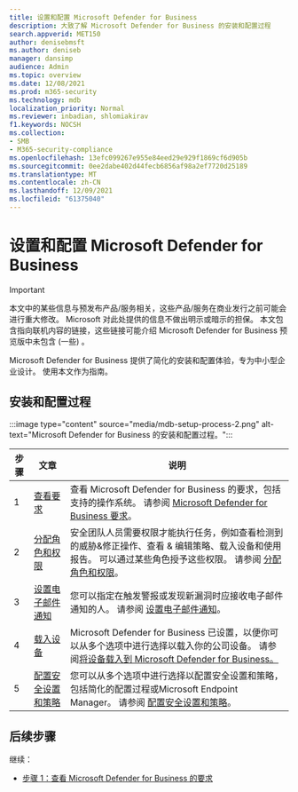 ```yaml
---
title: 设置和配置 Microsoft Defender for Business
description: 大致了解 Microsoft Defender for Business 的安装和配置过程
search.appverid: MET150
author: denisebmsft
ms.author: deniseb
manager: dansimp
audience: Admin
ms.topic: overview
ms.date: 12/08/2021
ms.prod: m365-security
ms.technology: mdb
localization_priority: Normal
ms.reviewer: inbadian, shlomiakirav
f1.keywords: NOCSH
ms.collection:
- SMB
- M365-security-compliance
ms.openlocfilehash: 13efc099267e955e84eed29e929f1869cf6d905b
ms.sourcegitcommit: 0ee2dabe402d44fecb6856af98a2ef7720d25189
ms.translationtype: MT
ms.contentlocale: zh-CN
ms.lasthandoff: 12/09/2021
ms.locfileid: "61375040"
---
```

# <a name="set-up-and-configure-microsoft-defender-for-business"></a>设置和配置 Microsoft Defender for Business

> [!IMPORTANT]
> 本文中的某些信息与预发布产品/服务相关，这些产品/服务在商业发行之前可能会进行重大修改。 Microsoft 对此处提供的信息不做出明示或暗示的担保。 本文包含指向联机内容的链接，这些链接可能介绍 Microsoft Defender for Business 预览版中未包含 (一些) 。

Microsoft Defender for Business 提供了简化的安装和配置体验，专为中小型企业设计。 使用本文作为指南。

## <a name="the-setup-and-configuration-process"></a>安装和配置过程

:::image type="content" source="media/mdb-setup-process-2.png" alt-text="Microsoft Defender for Business 的安装和配置过程。":::

| 步骤  | 文章 | 说明  |
|---------|---------|--------|
| 1 | [查看要求](mdb-requirements.md) | 查看 Microsoft Defender for Business 的要求，包括支持的操作系统。 请参阅 [Microsoft Defender for Business 要求](mdb-requirements.md)。 |
| 2 | [分配角色和权限](mdb-roles-permissions.md)     | 安全团队人员需要权限才能执行任务，例如查看检测到的威胁&修正操作、查看 & 编辑策略、载入设备和使用报告。 可以通过某些角色授予这些权限。 请参阅 [分配角色和权限](mdb-roles-permissions.md)。        |
| 3 | [设置电子邮件通知](mdb-email-notifications.md) | 您可以指定在触发警报或发现新漏洞时应接收电子邮件通知的人。 请参阅 [设置电子邮件通知](mdb-email-notifications.md)。| 
| 4 | [载入设备](mdb-onboard-devices.md)     | Microsoft Defender for Business 已设置，以便你可以从多个选项中进行选择以载入你的公司设备。 请参阅[将设备载入到 Microsoft Defender for Business。](mdb-onboard-devices.md)         |
| 5 | [配置安全设置和策略](mdb-configure-security-settings.md) | 您可以从多个选项中进行选择以配置安全设置和策略，包括简化的配置过程或Microsoft Endpoint Manager。 请参阅 [配置安全设置和策略](mdb-configure-security-settings.md)。 |

## <a name="next-steps"></a>后续步骤

继续：

- [步骤 1：查看 Microsoft Defender for Business 的要求](mdb-requirements.md)

